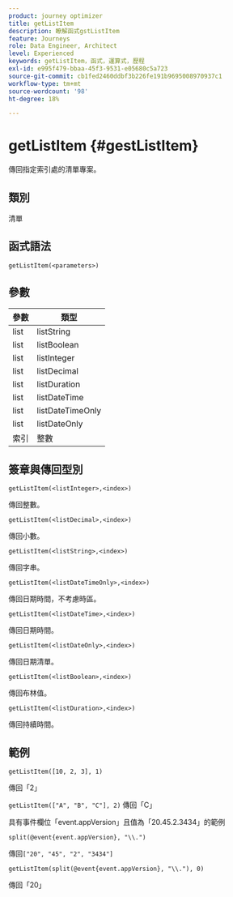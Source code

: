 ```yaml
---
product: journey optimizer
title: getListItem
description: 瞭解函式gstListItem
feature: Journeys
role: Data Engineer, Architect
level: Experienced
keywords: getListItem，函式，運算式，歷程
exl-id: e995f479-bbaa-45f3-9531-e05680c5a723
source-git-commit: cb1fed2460ddbf3b226fe191b9695008970937c1
workflow-type: tm+mt
source-wordcount: '98'
ht-degree: 18%

---
```


# getListItem {#gestListItem}

傳回指定索引處的清單專案。

## 類別

清單

## 函式語法

`getListItem(<parameters>)`

## 參數

| 參數 | 類型 |
|-----------|------------------|
| list | listString |
| list | listBoolean |
| list | listInteger |
| list | listDecimal |
| list | listDuration |
| list | listDateTime |
| list | listDateTimeOnly |
| list | listDateOnly |
| 索引 | 整數 |

## 簽章與傳回型別

`getListItem(<listInteger>,<index>)`

傳回整數。

`getListItem(<listDecimal>,<index>)`

傳回小數。

`getListItem(<listString>,<index>)`

傳回字串。

`getListItem(<listDateTimeOnly>,<index>)`

傳回日期時間，不考慮時區。

`getListItem(<listDateTime>,<index>)`

傳回日期時間。

`getListItem(<listDateOnly>,<index>)`

傳回日期清單。

`getListItem(<listBoolean>,<index>)`

傳回布林值。

`getListItem(<listDuration>,<index>)`

傳回持續時間。

## 範例

`getListItem([10, 2, 3], 1)`

傳回「2」

`getListItem(["A", "B", "C"], 2)`
傳回「C」

具有事件欄位「event.appVersion」且值為「20.45.2.3434」的範例

`split(@event{event.appVersion}, "\\.")`

傳回`["20", "45", "2", "3434"]`

`getListItem(split(@event{event.appVersion}, "\\."), 0)`

傳回「20」
